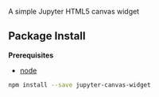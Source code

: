 A simple Jupyter HTML5 canvas widget

Package Install
---------------

**Prerequisites**
- [node](http://nodejs.org/)

```bash
npm install --save jupyter-canvas-widget
```
